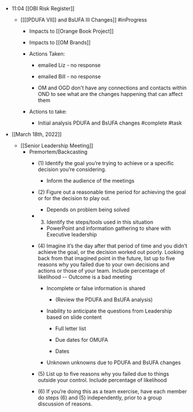 - 11:04 [[OBI Risk Register]]
	 - [[[[PDUFA VII]] and BsUFA III Changes]] #inProgress
		 - Impacts to [[Orange Book Project]]

		 - Impacts to [[OM Brands]]

		 - Actions Taken:
			 - emailed Liz - no response

			 - emailed Bill - no response

			 - OM and OGD don't have any connections and contacts within OND to see what are the changes happening that can affect them 

		 - Actions to take:
			 - Initial analysis PDUFA and BsUFA changes #complete #task

- [[March 18th, 2022]]
	 - [[Senior Leadership Meeting]]
		 - Premortem/Backcasting
			 - (1) Identify the goal you’re trying to achieve or a specific decision you’re considering.
				 - Inform the audience of the meetings

			 - (2) Figure out a reasonable time period for achieving the goal or for the decision to play out.
				 - Depends on problem being solved

			 - 3. Identify the steps/tools used in this situation
				 - PowerPoint and information gathering to share with Executive leadership

			 - (4) Imagine it’s the day after that period of time and you didn’t achieve the goal, or the decision worked out poorly. Looking back from that imagined point in the future, list up to five reasons why you failed due to your own decisions and actions or those of your team. Include percentage of likelihood -- Outcome is a bad meeting
				 - Incomplete or false information is shared
					 - (Review the PDUFA and BsUFA analysis)

				 - Inability to anticipate the questions from Leadership based on slide content
					 - Full letter list

					 - Due dates for OMUFA

					 - Dates

				 - Unknown unknowns due to PDUFA and BsUFA changes

			 - (5) List up to five reasons why you failed due to things outside your control. Include percentage of likelihood

			 - (6) If you’re doing this as a team exercise, have each member do steps (6) and (5) independently, prior to a group discussion of reasons.
